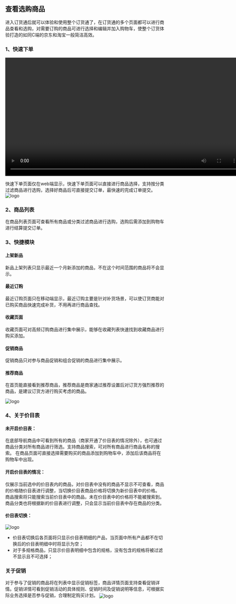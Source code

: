 ## 查看选购商品
进入订货通后就可以体验和使用整个订货通了，在订货通的多个页面都可以进行商品查看和选购，对需要订购的商品可进行选择和编辑并加入购物车，使整个订货体验打造的如同C端的京东和淘宝一般简洁高效。
### 1、快速下单
<video controls width="750">

    <source src="./media01/Order.mp4"
            type="video/webm">

    <source src="/media01/Order.mp4"
            type="video/mp4">

    Sorry, your browser doesn't support embedded videos.
</video>

快速下单页面仅在web端显示，快速下单页面可以直接进行商品选择，支持按分类过滤商品进行选购，选择好商品后可直接提交订单，最快速的完成订单提交。
<img src="image/快速下单.png"  alt="logo" align=center /> <br/>

### 2、商品列表
在商品列表页面可查看所有商品或分类过滤商品进行选购，选购后需添加到购物车进行结算提交订单。
### 3、快捷模块
#### 上架新品
新品上架列表只显示最近一个月新添加的商品，不在这个时间范围的商品将不会显示。
#### 最近订购
最近订购页面只在移动端显示，最近订购主要是针对补货场景，可以使订货商能对已购买商品快速完成补货，不用再进行商品查找。
#### 收藏页面
收藏页面可对高频订购商品进行集中展示，能够在收藏列表快速找到收藏商品进行购买添加。
#### 促销商品
促销商品只对参与商品促销和组合促销的商品进行集中展示。
#### 推荐商品
在首页能直接看到推荐商品，推荐商品是商家通过推荐设置后对订货方强烈推荐的商品，是建议订货方进行购买考虑的商品。

<img src="image/查看选购页面.png"  alt="logo" align=center /> <br/>
### 4、关于价目表
#### 未开启价目表：
在底部导航商品中可看到所有的商品（商家开通了价目表的情况除外），也可通过商品分类对所有商品进行筛选。支持商品搜索，可对所有商品进行商品名称的搜索。
在商品页面可直接选择需要购买的商品添加到购物车中，添加后该商品将在购物车中出现。

#### 开启价目表的情况：
仅展示当前选中的价目表内的商品，对价目表中没有的商品不显示不可查看，商品的价格随价目表进行调整，当切换价目表商品价格将切换为新价目表中的价格。
商品搜索将只能搜索当前价目表中的商品，未在价目表中的价格将不能被搜索到。
商品分类也将根据新的价目表进行调整，只会显示当前价目表中存在商品的分类。

#### 价目表切换：
<img src="image/价目表切换.png"  alt="logo" align=center /> <br/>
- 价目表切换后各页面将只显示价目表明细的产品，当页面中所有产品都不在切换后的价目表明细中时将显示为空；
- 对于多规格商品，只显示价目表明细中包含的规格，没有包含的规格将被过滤不显示且不可选择；

### 关于促销
对于参与了促销的商品将在列表中显示促销标签，商品详情页面支持查看促销详情。促销详情可看到促销活动的具体规则、促销时间及促销说明等信息，可根据实际业务选择是否参与促销，合理制定购买计划。
<img src="image/查看促销详情.png"  alt="logo" align=center /> <br/>
